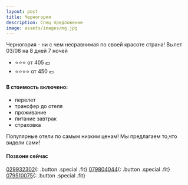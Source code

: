 ```yaml
---
layout: post
title: Черногория
description: Спец предложение
image: assets/images/mg.jpg
---
```

Черногория - ни с чем несравнимая по своей красоте страна!
Вылет 03/08 на 8 дней 7 ночей

- :star::star::star: от 405 :euro:
- :star::star::star::star: от 450 :euro:


#### В стоимость включено:

- перелет
- трансфер до отеля
- проживание
- питание завтрак
- страховка

Популярные отели по самым низким ценам!
Мы предлагаем то,что видели сами!

#### Позвони сейчас
[029932302](tel:+37329932302){: .button .special .fit}
[079804044](tel:+37379804044){: .button .special .fit}
[079510075](tel:+079510075){: .button .special .fit}
